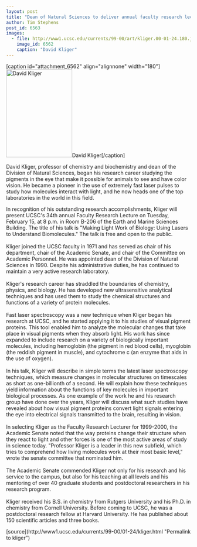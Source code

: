 ```yaml
---
layout: post
title: "Dean of Natural Sciences to deliver annual faculty research lecture"
author: Tim Stephens
post_id: 6563
images:
  - file: http://www1.ucsc.edu/currents/99-00/art/kliger.00-01-24.180.jpg
    image_id: 6562
    caption: "David Kliger"
---
```


[caption id="attachment_6562" align="alignnone" width="180"]<a href="http://localhost/mysite/wp-content/uploads/2000/01/kliger.00-01-24.180.jpg"><img class="size-full wp-image-6562" src="http://localhost/mysite/wp-content/uploads/2000/01/kliger.00-01-24.180.jpg" alt="David Kliger" width="180" height="240" /></a>David Kliger[/caption]
<p>
  David Kliger, professor of chemistry and biochemistry and dean of the Division of Natural Sciences, began his research career studying the pigments in the eye that make it possible for animals to see and have color vision. He became a pioneer in the use of extremely fast laser pulses to study how molecules interact with light, and he now heads one of the top laboratories in the world in this field.
</p>In recognition of his outstanding research accomplishments, Kliger will present UCSC's 34th annual Faculty Research Lecture on Tuesday, February 15, at 8 p.m. in Room B-206 of the Earth and Marine Sciences Building. The title of his talk is "Making Light Work of Biology: Using Lasers to Understand Biomolecules." The talk is free and open to the public.<br>
<br>
Kliger joined the UCSC faculty in 1971 and has served as chair of his department, chair of the Academic Senate, and chair of the Committee on Academic Personnel. He was appointed dean of the Division of Natural Sciences in 1990. Despite his administrative duties, he has continued to maintain a very active research laboratory.<br>
<br>
Kliger's research career has straddled the boundaries of chemistry, physics, and biology. He has developed new ultrasensitive analytical techniques and has used them to study the chemical structures and functions of a variety of protein molecules.<br>
<br>
Fast laser spectroscopy was a new technique when Kliger began his research at UCSC, and he started applying it to his studies of visual pigment proteins. This tool enabled him to analyze the molecular changes that take place in visual pigments when they absorb light. His work has since expanded to include research on a variety of biologically important molecules, including hemoglobin (the pigment in red blood cells), myoglobin (the reddish pigment in muscle), and cytochrome c (an enzyme that aids in the use of oxygen).<br>
<br>
In his talk, Kliger will describe in simple terms the latest laser spectroscopy techniques, which measure changes in molecular structures on timescales as short as one-billionth of a second. He will explain how these techniques yield information about the functions of key molecules in important biological processes. As one example of the work he and his research group have done over the years, Kliger will discuss what such studies have revealed about how visual pigment proteins convert light signals entering the eye into electrical signals transmitted to the brain, resulting in vision.<br>
<br>
In selecting Kliger as the Faculty Research Lecturer for 1999-2000, the Academic Senate noted that the way proteins change their structure when they react to light and other forces is one of the most active areas of study in science today. "Professor Kliger is a leader in this new subfield, which tries to comprehend how living molecules work at their most basic level," wrote the senate committee that nominated him.<br>
<br>
The Academic Senate commended Kliger not only for his research and his service to the campus, but also for his teaching at all levels and his mentoring of over 40 graduate students and postdoctoral researchers in his research program.<br>
<br>
Kliger received his B.S. in chemistry from Rutgers University and his Ph.D. in chemistry from Cornell University. Before coming to UCSC, he was a postdoctoral research fellow at Harvard University. He has published about 150 scientific articles and three books.<br>
<p>

</p>
[source](http://www1.ucsc.edu/currents/99-00/01-24/kliger.html "Permalink to kliger")
